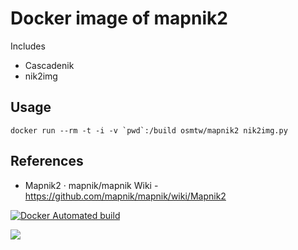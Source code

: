 # Docker image of mapnik2

Includes
* Cascadenik
* nik2img

## Usage

    docker run --rm -t -i -v `pwd`:/build osmtw/mapnik2 nik2img.py

## References

* Mapnik2 · mapnik/mapnik Wiki - https://github.com/mapnik/mapnik/wiki/Mapnik2

[![Docker Automated build](https://img.shields.io/docker/automated/osmtw/mapnik2.svg?maxAge=2592000)](https://hub.docker.com/r/osmtw/mapnik2/)

[![](https://images.microbadger.com/badges/image/osmtw/mapnik2.svg)](https://microbadger.com/images/osmtw/mapnik2)
